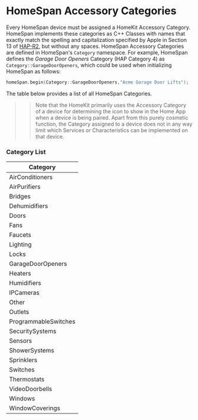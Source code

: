 # HomeSpan Accessory Categories

Every HomeSpan device must be assigned a HomeKit Accessory Category. HomeSpan implements these categories as C++ Classes with names that exactly match the spelling and capitalization specified by Apple in Section 13 of [HAP-R2](https://developer.apple.com/support/homekit-accessory-protocol/), but without any spaces.  HomeSpan Accessory Categories are defined in HomeSpan's `Category` namespace.  For example, HomeSpan defines the *Garage Door Openers* Category (HAP Category 4) as `Category::GarageDoorOpeners`, which could be used when initializing HomeSpan as follows:

```C++
homeSpan.begin(Category::GarageDoorOpeners,"Acme Garage Door Lifts");
```

The table below provides a list of all HomeSpan Categories.

>> Note that the HomeKit primarily uses the Accessory Category of a device for determining the icon to show in the Home App when a device is being paired.  Apart from this purely cosmetic function, the Category assigned to a device does not in any way limit which Services or Characteristics can be implemented on that device.

### Category List

| Category |
|---|
| AirConditioners |
| AirPurifiers |
| Bridges |
| Dehumidifiers |
| Doors |
| Fans |
| Faucets |
| Lighting |
| Locks |
| GarageDoorOpeners |
| Heaters |
| Humidifiers |
| IPCameras |
| Other |
| Outlets |
| ProgrammableSwitches |
| SecuritySystems |
| Sensors |
| ShowerSystems |
| Sprinklers |
| Switches |
| Thermostats |
| VideoDoorbells |
| Windows |
| WindowCoverings |


